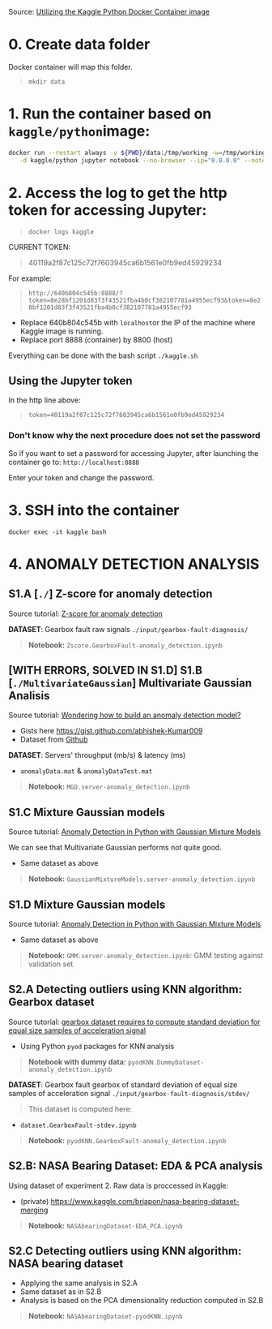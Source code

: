 
Source: [Utilizing the Kaggle Python Docker Container image](https://github.com/stefan-bergstein/Utilizing-the-Kaggle-Python-Docker-Container-image)

# 0. Create data folder
Docker container will map this folder.
>`mkdir data`

# 1. Run the container based on `kaggle/python`image:
```bash
docker run --restart always -v ${PWD}/data:/tmp/working -w=/tmp/working -p 8800:8888 --name kaggle \
   -d kaggle/python jupyter notebook --no-browser --ip="0.0.0.0" --notebook-dir=/tmp/working --allow-root
```

# 2. Access the log to get the http token for accessing Jupyter:
>`docker logs kaggle`

CURRENT TOKEN:
> 40119a2f87c125c72f7603945ca6b1561e0fb9ed45929234

For example:
>`http://640b804c545b:8888/?token=8e28bf1201d83f3f43521fba4b0cf382107781a4955ecf93&token=8e28bf1201d83f3f43521fba4b0cf382107781a4955ecf93`

- Replace 640b804c545b with `localhost`or the IP of the machine where Kaggle image is running.
- Replace port 8888 (container) by 8800 (host)

Everything can be done with the bash script `./kaggle.sh`

## Using the Jupyter token
In the http line above:
>`token=40119a2f87c125c72f7603945ca6b1561e0fb9ed45929234`

### Don't know why the next procedure does not set the password
So if you want to set a password for accessing Jupyter, after launching the container go to:
`http://localhost:8888`

Enter your token and change the password.

# 3. SSH into the container
`docker exec -it kaggle bash`

# 4. ANOMALY DETECTION ANALYSIS
## S1.A [`./`] Z-score for anomaly detection
Source tutorial: [Z-score for anomaly detection](https://towardsdatascience.com/z-score-for-anomaly-detection-d98b0006f510)

**DATASET**: Gearbox fault raw signals `./input/gearbox-fault-diagnosis/`

> **Notebook:** `Zscore.GearboxFault-anomaly_detection.ipynb`

## [WITH ERRORS, SOLVED IN S1.D] S1.B [`./MultivariateGaussian`] Multivariate Gaussian Analisis
Source tutorial: [Wondering how to build an anomaly detection model?](https://towardsdatascience.com/wondering-how-to-build-an-anomaly-detection-model-87d28e50309)

- Gists here https://gist.github.com/abhishek-Kumar009 
- Dataset from [Github](https://github.com/abhishek-Kumar009/Machine-Learning/tree/master/AnomalyDetectionScratch)

**DATASET**: Servers' throughput (mb/s) & latency (ms)
- `anomalyData.mat` & `anomalyDataTest.mat`

> **Notebook:** `MGD.server-anomaly_detection.ipynb`

## S1.C Mixture Gaussian models
Source tutorial: [Anomaly Detection in Python with Gaussian Mixture Models](https://towardsdatascience.com/understanding-anomaly-detection-in-python-using-gaussian-mixture-model-e26e5d06094b)

We can see that Multivariate Gaussian performs not quite good.

- Same dataset as above

> **Notebook:** `GaussianMixtureModels.server-anomaly_detection.ipynb`

## S1.D Mixture Gaussian models
Source tutorial: [Anomaly Detection in Python with Gaussian Mixture Models](https://towardsdatascience.com/understanding-anomaly-detection-in-python-using-gaussian-mixture-model-e26e5d06094b)

- Same dataset as above

> **Notebook:** `GMM.server-anomaly_detection.ipynb`: GMM testing against validation set

## S2.A Detecting outliers using KNN algorithm: Gearbox dataset
Source tutorial: [gearbox dataset requires to compute standard deviation for equal size samples of acceleration signal](https://www.geeksforgeeks.org/machine-learning-for-anomaly-detection/)
 - Using Python `pyod` packages for KNN analysis
> **Notebook with dummy data:** `pyodKNN.DummyDataset-anomaly_detection.ipynb`

**DATASET**: Gearbox fault gearbox of standard deviation of equal size samples of acceleration signal `./input/gearbox-fault-diagnosis/stdev/`

> This dataset is computed here:
- `dataset.GearboxFault-stdev.ipynb`

> **Notebook:** `pyodKNN.GearboxFault-anomaly_detection.ipynb`

## S2.B: NASA Bearing Dataset: EDA & PCA analysis
Using dataset of experiment 2. Raw data is proccessed in Kaggle:
 - (private) https://www.kaggle.com/brjapon/nasa-bearing-dataset-merging

> **Notebook:** `NASAbearingDataset-EDA_PCA.ipynb`

## S2.C Detecting outliers using KNN algorithm: NASA bearing dataset
- Applying the same analysis in S2.A
- Same dataset as in S2.B
- Analysis is based on the PCA dimensionality reduction computed in S2.B

> **Notebook:** `NASAbearingDataset-pyodKNN.ipynb`